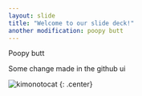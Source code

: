 ```yaml
---
layout: slide
title: "Welcome to our slide deck!"
another modification: poopy butt
---
```


Poopy butt

Some change made in the github ui

![kimonotocat](https://octodex.github.com/images/kimonotocat.png)
{: .center}
